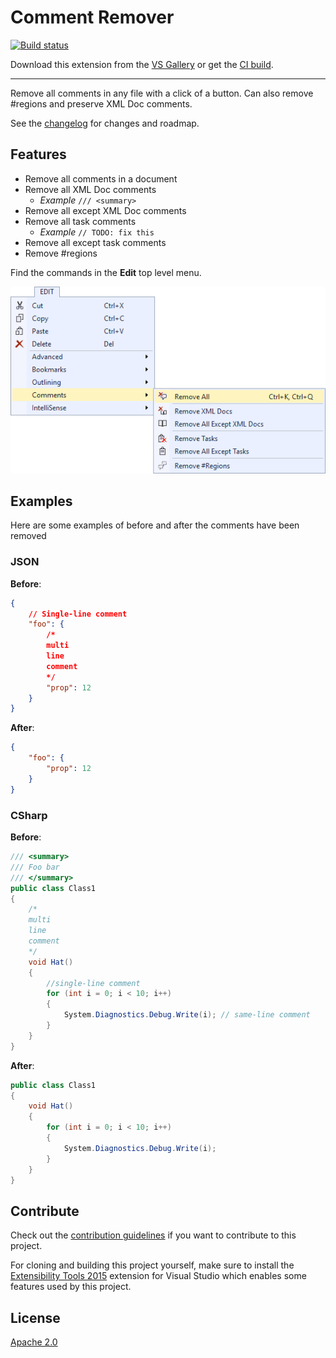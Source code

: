 # Comment Remover

[![Build status](https://ci.appveyor.com/api/projects/status/53r98dh884p6bg4r?svg=true)](https://ci.appveyor.com/project/madskristensen/commentremover)

Download this extension from the [VS Gallery](https://visualstudiogallery.msdn.microsoft.com/845a87b1-3bd7-43a4-871d-0458d9fce206)
or get the [CI build](http://vsixgallery.com/extension/d7c3f904-cc5a-4d47-aa25-81fb7c36df89/).

---------------------------------------

Remove all comments in any file with a click of a button.
Can also remove #regions and preserve XML Doc comments.

See the [changelog](CHANGELOG.md) for changes and roadmap.

## Features

- Remove all comments in a document
- Remove all XML Doc comments
  - _Example_ `/// <summary>`
- Remove all except XML Doc comments
- Remove all task comments
    - _Example_ `// TODO: fix this`
- Remove all except task comments
- Remove #regions

Find the commands in the **Edit** top level menu.

![Top level menu](art/top-menu.png)

## Examples
Here are some examples of before and after the comments have
been removed

### JSON

**Before**:
```json
{
	// Single-line comment
	"foo": {
		/*
		multi
        line
        comment
		*/
		"prop": 12
	}
}
```

**After**:
```json
{
	"foo": {
		"prop": 12
	}
}
```

### CSharp

**Before**:
```c#
/// <summary>
/// Foo bar
/// </summary>
public class Class1
{
    /*
    multi
    line
    comment
    */
    void Hat()
    {
        //single-line comment 
        for (int i = 0; i < 10; i++)
        {
            System.Diagnostics.Debug.Write(i); // same-line comment
        }
    }
}
```

**After**:
```c#
public class Class1
{
    void Hat()
    {
        for (int i = 0; i < 10; i++)
        {
            System.Diagnostics.Debug.Write(i);   
        }
    }
}   
```

## Contribute
Check out the [contribution guidelines](.github/CONTRIBUTING.md)
if you want to contribute to this project.

For cloning and building this project yourself, make sure
to install the
[Extensibility Tools 2015](https://visualstudiogallery.msdn.microsoft.com/ab39a092-1343-46e2-b0f1-6a3f91155aa6)
extension for Visual Studio which enables some features
used by this project.

## License
[Apache 2.0](LICENSE)